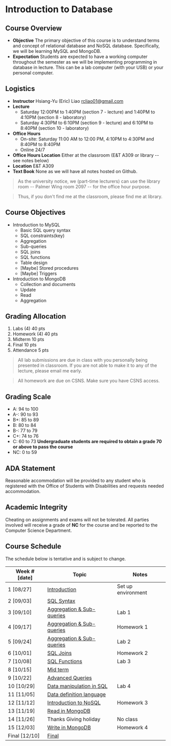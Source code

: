 # Introduction to Database

## Course Overview

- **Objective** The primary objective of this course is to understand terms and concept of relational database and NoSQL database. Specifically, we will be learning MySQL and MongoDB.
- **Expectation** Students are expected to have a working computer throughout the semester as we will be implementing programming in database in lecture. This can be a lab computer (with your USB) or your personal computer.

## Logistics

- **Instructor** Hsiang-Yu (Eric) Liao [rcliao01@gmail.com](mailto:rcliao01@gmail.com)
- **Lecture**
  * Saturday 12:00PM to 1:40PM (section 7 - lecture) and 1:40PM to 4:10PM (section 8 - laboratory)
  * Saturday 4:30PM to 6:10PM (section 9 - lecture) and 6:10PM to 8:40PM (section 10 - laboratory)
- **Office Hours**
  * On-site: Saturday 11:00 AM to 12:00 PM, 4:10PM to 4:30PM and 8:40PM to 8:40PM
  * Online 24/7
- **Office Hours Location** Either at the classroom (E&T A309 or library -- see notes below)
- **Location** E&T A309
- **Text Book** None as we will have all notes hosted on Github.

> As the university notice, we (part-time lecturers) can use the library room --
Palmer Wing room 2097 -- for the office hour purpose.

> Thus, if you don't find me at the classroom, please find me at library.

## Course Objectives

* Introduction to MySQL
  * Basic SQL query syntax
  * SQL constraints(key)
  * Aggregation
  * Sub-queries
  * SQL joins
  * SQL functions
  * Table design
  * [Maybe] Stored procedures
  * [Maybe] Triggers
* Introduction to MongoDB
  * Collection and documents
  * Update
  * Read
  * Aggregation

## Grading Allocation

1. Labs (4) 40 pts
2. Homework (4) 40 pts
3. Midterm 10 pts
4. Final 10 pts
5. Attendance 5 pts

> All lab submissions are due in class with you personally being presented in
classroom. If you are not able to make it to any of the lecture, please email me
early.

> All homework are due on CSNS. Make sure you have CSNS access.

## Grading Scale

* A: 94 to 100
* A-: 90 to 93
* B+: 85 to 89
* B: 80 to 84
* B-: 77 to 79
* C+: 74 to 76
* C: 60 to 73
**Undergraduate students are required to obtain a grade 70 or above to pass the course**
* NC: 0 to 59

## ADA Statement

Reasonable accommodation will be provided to any student who is registered with the Office of Students with Disabilities and requests needed accommodation.

## Academic Integrity

Cheating on assignments and exams will not be tolerated. All parties involved will receive a grade of **NC** for the course and be reported to the Computer Science Department.

## Course Schedule

The schedule below is tentative and is subject to change.

| Week # [date]      | Topic     | Notes |
| ------------------ | --- | --- |
| 1  [08/27]         | [Introduction][1] | Set up environment |
| 2  [09/03]         | [SQL Syntax][2] |  |
| 3  [09/10]         | [Aggregation & Sub-queries][3] | Lab 1 |
| 4  [09/17]         | [Aggregation & Sub-queries][3] | Homework 1 |
| 5  [09/24]         | [Aggregation & Sub-queries][3] | Lab 2 |
| 6  [10/01]         | [SQL Joins][4] | Homework 2 |
| 7  [10/08]         | [SQL Functions][5] | Lab 3 |
| 8  [10/15]         | [Mid term][6] |  |
| 9  [10/22]         | [Advanced Queries][7] |  |
| 10 [10/29]         | [Data manipulation in SQL][8] | Lab 4 |
| 11 [11/05]         | [Data definition language][9] |  |
| 12 [11/12]         | [Introduction to NoSQL][10] | Homework 3 |
| 13 [11/19]         | [Read in MongoDB][11] |  |
| 14 [11/26]         | Thanks Giving holiday | No class |
| 15 [12/03]         | [Write in MongoDB][12] | Homework 4 |
| Final [12/10]      | [Final][13] |  |

[1]: notes/introduction.md
[2]: notes/sql-syntax.md
[3]: notes/sql-aggregation.md
[4]: notes/sql-joins.md
[5]: notes/sql-functions.md
[6]: notes/midterm.md
[7]: notes/sql-advanced-queries.md
[8]: notes/sql-data-manipulation.md
[9]: notes/sql-ddl.md
[10]: notes/introduction-nosql.md
[11]: notes/mongo-read.md
[12]: notes/mongo-write.md
[13]: notes/mongo-aggregation.md
[14]: notes/final/md
